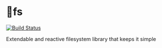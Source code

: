 # :kiss:fs
[![Build Status](https://travis-ci.org/wix/kissfs.svg?branch=master)](https://travis-ci.org/wix/kissfs)

Extendable and reactive filesystem library that keeps it simple
